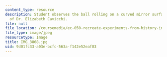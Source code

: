 ```yaml
---
content_type: resource
description: Student observes the ball rolling on a curved mirror surface. Photo courtesy
  of Dr. Elizabeth Cavicchi.
file: null
file_location: /coursemedia/ec-050-recreate-experiments-from-history-inform-the-future-from-the-past-galileo-january-iap-2010/9d01fc33a03ebcfc563af142e52eaf83_IMG_3868.jpg
file_type: image/jpeg
resourcetype: Image
title: IMG_3868.jpg
uid: 9d01fc33-a03e-bcfc-563a-f142e52eaf83
---
```

